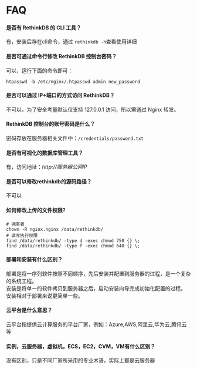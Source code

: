 # FAQ

#### 是否有 RethinkDB 的 CLI 工具？

有，安装后存在cli命令，通过 `rethinkdb -h`查看使用详细

#### 是否可通过命令行修改 RethinkDB 控制台密码？

可以，运行下面的命令即可：
```
htpasswd -b /etc/nginx/.htpasswd admin new_password
```

#### 是否可以通过 IP+端口的方式访问 RethinkDB？

不可以，为了安全考量默认仅支持 127.0.0.1 访问，所以需通过 Nginx 转发。

#### RethinkDB 控制台的账号密码是什么？

密码存放在服务器相关文件中：`/credentials/password.txt`

#### 是否有可视化的数据库管理工具？

有，访问地址：*http://服务器公网IP*

#### 是否可以修改rethinkdb的源码路径？

不可以

#### 如何修改上传的文件权限?

```shell
# 拥有者
chown -R nginx.nginx /data/rethinkdb/
# 读写执行权限
find /data/rethinkdb/ -type d -exec chmod 750 {} \;
find /data/rethinkdb/ -type f -exec chmod 640 {} \;
```

#### 部署和安装有什么区别？

部署是将一序列软件按照不同顺序，先后安装并配置到服务器的过程，是一个复杂的系统工程。  
安装是将单一的软件拷贝到服务器之后，启动安装向导完成初始化配置的过程。  
安装相对于部署来说更简单一些。 

#### 云平台是什么意思？

云平台指提供云计算服务的平台厂家，例如：Azure,AWS,阿里云,华为云,腾讯云等

#### 实例，云服务器，虚拟机，ECS，EC2，CVM，VM有什么区别？

没有区别，只是不同厂家所采用的专业术语，实际上都是云服务器